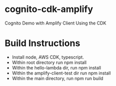 # cognito-cdk-amplify
Cognito Demo with Amplify Client Using the CDK

# Build Instructions

* Install node, AWS CDK, typescript.
* Within root directory run npm install
* Within the hello-lambda dir, run npm install
* Within the amplify-client-test dir run npm install
* Within the main directory, run npm run build


